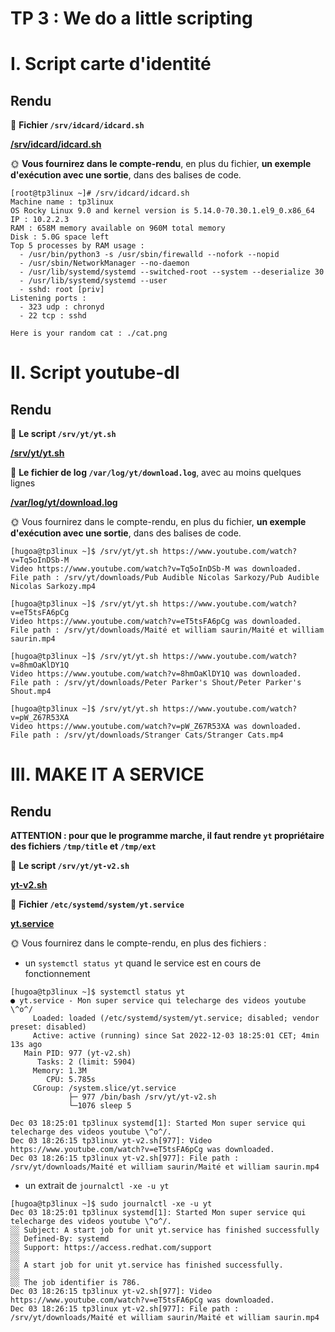 # TP 3 : We do a little scripting

# I. Script carte d'identité

## Rendu

📁 **Fichier `/srv/idcard/idcard.sh`**

**[/srv/idcard/idcard.sh](scripts/idcard.sh)**

🌞 **Vous fournirez dans le compte-rendu**, en plus du fichier, **un exemple d'exécution avec une sortie**, dans des balises de code.

```
[root@tp3linux ~]# /srv/idcard/idcard.sh
Machine name : tp3linux
OS Rocky Linux 9.0 and kernel version is 5.14.0-70.30.1.el9_0.x86_64
IP : 10.2.2.3
RAM : 658M memory available on 960M total memory
Disk : 5.0G space left
Top 5 processes by RAM usage :
  - /usr/bin/python3 -s /usr/sbin/firewalld --nofork --nopid
  - /usr/sbin/NetworkManager --no-daemon
  - /usr/lib/systemd/systemd --switched-root --system --deserialize 30
  - /usr/lib/systemd/systemd --user
  - sshd: root [priv]
Listening ports :
  - 323 udp : chronyd
  - 22 tcp : sshd

Here is your random cat : ./cat.png
```


# II. Script youtube-dl

## Rendu

📁 **Le script `/srv/yt/yt.sh`**

**[/srv/yt/yt.sh](scripts/yt.sh)**

📁 **Le fichier de log `/var/log/yt/download.log`**, avec au moins quelques lignes

**[/var/log/yt/download.log](scripts/download.log)**

🌞 Vous fournirez dans le compte-rendu, en plus du fichier, **un exemple d'exécution avec une sortie**, dans des balises de code.

```
[hugoa@tp3linux ~]$ /srv/yt/yt.sh https://www.youtube.com/watch?v=Tq5oInDSb-M
Video https://www.youtube.com/watch?v=Tq5oInDSb-M was downloaded.
File path : /srv/yt/downloads/Pub Audible Nicolas Sarkozy/Pub Audible Nicolas Sarkozy.mp4

[hugoa@tp3linux ~]$ /srv/yt/yt.sh https://www.youtube.com/watch?v=eT5tsFA6pCg
Video https://www.youtube.com/watch?v=eT5tsFA6pCg was downloaded.
File path : /srv/yt/downloads/Maité et william saurin/Maité et william saurin.mp4

[hugoa@tp3linux ~]$ /srv/yt/yt.sh https://www.youtube.com/watch?v=8hmOaKlDY1Q
Video https://www.youtube.com/watch?v=8hmOaKlDY1Q was downloaded.
File path : /srv/yt/downloads/Peter Parker's Shout/Peter Parker's Shout.mp4

[hugoa@tp3linux ~]$ /srv/yt/yt.sh https://www.youtube.com/watch?v=pW_Z67R53XA
Video https://www.youtube.com/watch?v=pW_Z67R53XA was downloaded.
File path : /srv/yt/downloads/Stranger Cats/Stranger Cats.mp4
```

# III. MAKE IT A SERVICE

## Rendu

**ATTENTION : pour que le programme marche, il faut rendre `yt` propriétaire des fichiers `/tmp/title` et `/tmp/ext`**

📁 **Le script `/srv/yt/yt-v2.sh`**

**[yt-v2.sh](scripts/yt-v2.sh)**

📁 **Fichier `/etc/systemd/system/yt.service`**

**[yt.service](scripts/yt.service)**

🌞 Vous fournirez dans le compte-rendu, en plus des fichiers :

- un `systemctl status yt` quand le service est en cours de fonctionnement

```
[hugoa@tp3linux ~]$ systemctl status yt
● yt.service - Mon super service qui telecharge des videos youtube \^o^/
     Loaded: loaded (/etc/systemd/system/yt.service; disabled; vendor preset: disabled)
     Active: active (running) since Sat 2022-12-03 18:25:01 CET; 4min 13s ago
   Main PID: 977 (yt-v2.sh)
      Tasks: 2 (limit: 5904)
     Memory: 1.3M
        CPU: 5.785s
     CGroup: /system.slice/yt.service
             ├─ 977 /bin/bash /srv/yt/yt-v2.sh
             └─1076 sleep 5

Dec 03 18:25:01 tp3linux systemd[1]: Started Mon super service qui telecharge des videos youtube \^o^/.
Dec 03 18:26:15 tp3linux yt-v2.sh[977]: Video https://www.youtube.com/watch?v=eT5tsFA6pCg was downloaded.
Dec 03 18:26:15 tp3linux yt-v2.sh[977]: File path : /srv/yt/downloads/Maité et william saurin/Maité et william saurin.mp4
```

- un extrait de `journalctl -xe -u yt`

```
[hugoa@tp3linux ~]$ sudo journalctl -xe -u yt
Dec 03 18:25:01 tp3linux systemd[1]: Started Mon super service qui telecharge des videos youtube \^o^/.
░░ Subject: A start job for unit yt.service has finished successfully
░░ Defined-By: systemd
░░ Support: https://access.redhat.com/support
░░
░░ A start job for unit yt.service has finished successfully.
░░
░░ The job identifier is 786.
Dec 03 18:26:15 tp3linux yt-v2.sh[977]: Video https://www.youtube.com/watch?v=eT5tsFA6pCg was downloaded.
Dec 03 18:26:15 tp3linux yt-v2.sh[977]: File path : /srv/yt/downloads/Maité et william saurin/Maité et william saurin.mp4
```